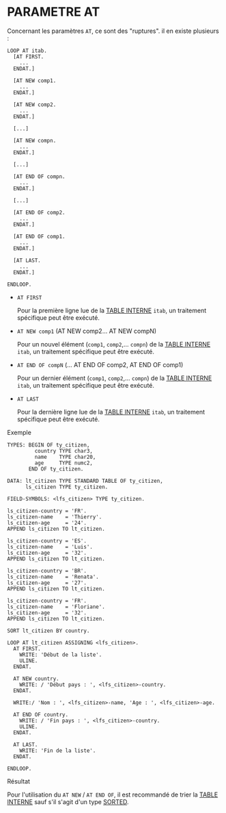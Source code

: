 # PARAMETRE AT

Concernant les paramètres `AT`, ce sont des "ruptures". il en existe plusieurs :

```abap
LOOP AT itab.
  [AT FIRST.
    ...
  ENDAT.]

  [AT NEW comp1.
    ...
  ENDAT.]

  [AT NEW comp2.
    ...
  ENDAT.]

  [...]

  [AT NEW compn.
    ...
  ENDAT.]

  [...]

  [AT END OF compn.
    ...
  ENDAT.]

  [...]

  [AT END OF comp2.
    ...
  ENDAT.]

  [AT END OF comp1.
    ...
  ENDAT.]

  [AT LAST.
    ...
  ENDAT.]

ENDLOOP.
```

- `AT FIRST`

  Pour la première ligne lue de la [TABLE INTERNE](../../07_TABLE_INTERNE/01_TABLES_INTERNES.md) `itab`, un traitement spécifique peut être exécuté.

- `AT NEW comp1` (AT NEW comp2... AT NEW compN)

  Pour un nouvel élément (`comp1`, `comp2`,... `compn`) de la [TABLE INTERNE](../../07_TABLE_INTERNE/01_TABLES_INTERNES.md) `itab`, un traitement spécifique peut être exécuté.

- `AT END OF compN` (... AT END OF comp2, AT END OF comp1)

  Pour un dernier élément (`comp1`, `comp2`,... `compn`) de la [TABLE INTERNE](../../07_TABLE_INTERNE/01_TABLES_INTERNES.md) `itab`, un traitement spécifique peut être exécuté.

- `AT LAST`

  Pour la dernière ligne lue de la [TABLE INTERNE](../../07_TABLE_INTERNE/01_TABLES_INTERNES.md) `itab`, un traitement spécifique peut être exécuté.

Exemple

```abap
TYPES: BEGIN OF ty_citizen,
         country TYPE char3,
         name    TYPE char20,
         age     TYPE numc2,
       END OF ty_citizen.

DATA: lt_citizen TYPE STANDARD TABLE OF ty_citizen,
      ls_citizen TYPE ty_citizen.

FIELD-SYMBOLS: <lfs_citizen> TYPE ty_citizen.

ls_citizen-country = 'FR'.
ls_citizen-name    = 'Thierry'.
ls_citizen-age     = '24'.
APPEND ls_citizen TO lt_citizen.

ls_citizen-country = 'ES'.
ls_citizen-name    = 'Luis'.
ls_citizen-age     = '32'.
APPEND ls_citizen TO lt_citizen.

ls_citizen-country = 'BR'.
ls_citizen-name    = 'Renata'.
ls_citizen-age     = '27'.
APPEND ls_citizen TO lt_citizen.

ls_citizen-country = 'FR'.
ls_citizen-name    = 'Floriane'.
ls_citizen-age     = '32'.
APPEND ls_citizen TO lt_citizen.

SORT lt_citizen BY country.

LOOP AT lt_citizen ASSIGNING <lfs_citizen>.
  AT FIRST.
    WRITE: 'Début de la liste'.
    ULINE.
  ENDAT.

  AT NEW country.
    WRITE: / 'Début pays : ', <lfs_citizen>-country.
  ENDAT.

  WRITE:/ 'Nom : ', <lfs_citizen>-name, 'Age : ', <lfs_citizen>-age.

  AT END OF country.
    WRITE: / 'Fin pays : ', <lfs_citizen>-country.
    ULINE.
  ENDAT.

  AT LAST.
    WRITE: 'Fin de la liste'.
  ENDAT.

ENDLOOP.
```

Résultat

Pour l'utilisation du `AT NEW` / `AT END OF`, il est recommandé de trier la [TABLE INTERNE](../../07_TABLE_INTERNE/01_TABLES_INTERNES.md) sauf s'il s'agit d'un type [SORTED](../../07_TABLE_INTERNE/03_TYPE_SORTED.md).
